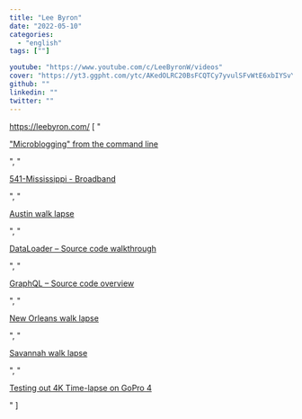 ```yaml
---
title: "Lee Byron"
date: "2022-05-10"
categories:
  - "english"
tags: [""]

youtube: "https://www.youtube.com/c/LeeByronW/videos"
cover: "https://yt3.ggpht.com/ytc/AKedOLRC20BsFCQTCy7yvulSFvWtE6xbIYSvY8zAXk7DGw=s88-c-k-c0x00ffffff-no-rj"
github: ""
linkedin: ""
twitter: ""
---
```


https://leebyron.com/ [ "<p><a href='https://www.youtube.com/watch?v=iJn9kZw-hw8'>\"Microblogging\" from the command line</a></p>", "<p><a href='https://www.youtube.com/watch?v=JaLKgRDbQ0Q'>541-Mississippi - Broadband</a></p>", "<p><a href='https://www.youtube.com/watch?v=mFpZVQVyMKQ'>Austin walk lapse</a></p>", "<p><a href='https://www.youtube.com/watch?v=OQTnXNCDywA'>DataLoader – Source code walkthrough</a></p>", "<p><a href='https://www.youtube.com/watch?v=IqtYr6RX32Q'>GraphQL – Source code overview</a></p>", "<p><a href='https://www.youtube.com/watch?v=j3NZHtRQGNk'>New Orleans walk lapse</a></p>", "<p><a href='https://www.youtube.com/watch?v=UFbPFOlp1Qg'>Savannah walk lapse</a></p>", "<p><a href='https://www.youtube.com/watch?v=i5woFIENn38'>Testing out 4K Time-lapse on GoPro 4</a></p>" ]
